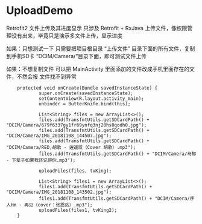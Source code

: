 # UploadDemo
Retrofit2 文件上传及其进度显示
只涉及 Retrofit + RxJava 上传文件，像权限管理没有出来，毕竟只是演示多文件上传，显示进度

如果：只想测试一下 只需要把项目根目录 “上传文件” 目录下面的所有文件，复制到手机SD卡 “DCIM/Camera/”目录下面，即可测试文件上传

如果：不想复制文件 可以把 MainActivity 里面添加的文件改成手机里面存在的文件，不然会报 文件找不到异常


        protected void onCreate(Bundle savedInstanceState) {
                super.onCreate(savedInstanceState);
                setContentView(R.layout.activity_main);
                unbinder = ButterKnife.bind(this);

                List<String> files = new ArrayList<>();
                files.add(TransfmtUtils.getSDCardPath() + "DCIM/Camera/679f6337gy1fr69ynfq3nj20hs0qodh0.jpg");
                files.add(TransfmtUtils.getSDCardPath() + "DCIM/Camera/IMG_20181108_144507.jpg");
                files.add(TransfmtUtils.getSDCardPath() + "DCIM/Camera/RED,胡歌 - 逍遥叹（Cover 胡歌）.mp3");
                files.add(TransfmtUtils.getSDCardPath() + "DCIM/Camera/马郁 - 下辈子如果我还记得你.mp3");

                uploadFiles(files, tvKing);

                List<String> files1 = new ArrayList<>();
                files1.add(TransfmtUtils.getSDCardPath() + "DCIM/Camera/IMG_20181108_143502.jpg");
                files1.add(TransfmtUtils.getSDCardPath() + "DCIM/Camera/序人Hm - 再见（cover：张震岳）.mp3");
                uploadFiles(files1, tvKing2);
        }
    
    
